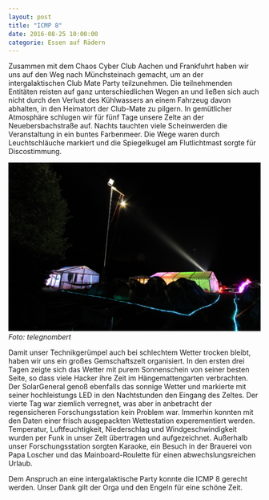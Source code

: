 ```yaml
---
layout: post
title: "ICMP 8"
date: 2016-08-25 10:00:00
categorie: Essen auf Rädern
---
```


Zusammen mit dem Chaos Cyber Club Aachen und Frankfuhrt haben wir uns auf den Weg nach Münchsteinach gemacht, um an der intergalaktischen Club Mate Party teilzunehmen. Die teilnehmenden Entitäten reisten auf ganz unterschiedlichen Wegen an und ließen sich auch nicht durch den Verlust des Kühlwassers an einem Fahrzeug davon abhalten, in den Heimatort der Club-Mate zu pilgern. In gemütlicher Atmosphäre schlugen wir für fünf Tage unsere Zelte an der Neuebersbachstraße auf. Nachts tauchten viele Scheinwerden die Veranstaltung in ein buntes Farbenmeer. Die Wege waren durch Leuchtschläuche markiert und die Spiegelkugel am Flutlichtmast sorgte für Discostimmung.

![Chaos macht Schule](/media/2016-08-25/icmp8-01.jpg)
*Foto: telegnombert*

Damit unser Technikgerümpel auch bei schlechtem Wetter trocken bleibt, haben wir uns ein großes Gemschaftszelt organisiert. In den ersten drei Tagen zeigte sich das Wetter mit purem Sonnenschein von seiner besten Seite, so dass viele Hacker ihre Zeit im Hängemattengarten verbrachten. Der SolarGeneral genoß ebenfalls das sonnige Wetter und markierte mit seiner hochleistungs LED in den Nachtstunden den Eingang des Zeltes. Der vierte Tag war ziemlich verregnet, was aber in anbetracht der regensicheren Forschungsstation kein Problem war. Immerhin konnten mit den Daten einer frisch ausgepackten Wettestation experementiert werden. Temperatur, Luftfeuchtigkeit, Niederschlag und Windgeschwindigkeit wurden per Funk in unser Zelt übertragen und aufgezeichnet. Außerhalb unser Forschungsstation sorgten Karaoke, ein Besuch in der Brauerei von Papa Loscher und das Mainboard-Roulette für einen abwechslungsreichen Urlaub.

Dem Anspruch an eine intergalaktische Party konnte die ICMP 8 gerecht werden. Unser Dank gilt der Orga und den Engeln für eine schöne Zeit.
